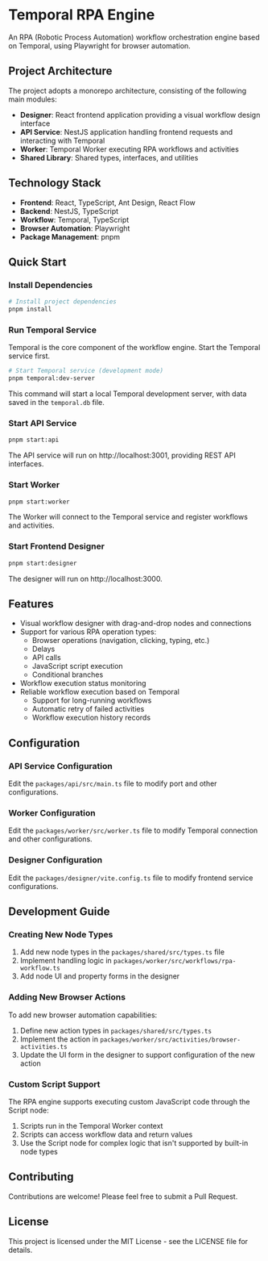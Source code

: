 # Temporal RPA Engine

An RPA (Robotic Process Automation) workflow orchestration engine based on Temporal, using Playwright for browser automation.

## Project Architecture

The project adopts a monorepo architecture, consisting of the following main modules:

- **Designer**: React frontend application providing a visual workflow design interface
- **API Service**: NestJS application handling frontend requests and interacting with Temporal
- **Worker**: Temporal Worker executing RPA workflows and activities
- **Shared Library**: Shared types, interfaces, and utilities

## Technology Stack

- **Frontend**: React, TypeScript, Ant Design, React Flow
- **Backend**: NestJS, TypeScript
- **Workflow**: Temporal, TypeScript
- **Browser Automation**: Playwright
- **Package Management**: pnpm

## Quick Start

### Install Dependencies

```bash
# Install project dependencies
pnpm install
```

### Run Temporal Service

Temporal is the core component of the workflow engine. Start the Temporal service first.

```bash
# Start Temporal service (development mode)
pnpm temporal:dev-server
```

This command will start a local Temporal development server, with data saved in the `temporal.db` file.

### Start API Service

```bash
pnpm start:api
```

The API service will run on http://localhost:3001, providing REST API interfaces.

### Start Worker

```bash
pnpm start:worker
```

The Worker will connect to the Temporal service and register workflows and activities.

### Start Frontend Designer

```bash
pnpm start:designer
```

The designer will run on http://localhost:3000.

## Features

- Visual workflow designer with drag-and-drop nodes and connections
- Support for various RPA operation types:
  - Browser operations (navigation, clicking, typing, etc.)
  - Delays
  - API calls
  - JavaScript script execution
  - Conditional branches
- Workflow execution status monitoring
- Reliable workflow execution based on Temporal
  - Support for long-running workflows
  - Automatic retry of failed activities
  - Workflow execution history records

## Configuration

### API Service Configuration

Edit the `packages/api/src/main.ts` file to modify port and other configurations.

### Worker Configuration

Edit the `packages/worker/src/worker.ts` file to modify Temporal connection and other configurations.

### Designer Configuration

Edit the `packages/designer/vite.config.ts` file to modify frontend service configurations.

## Development Guide

### Creating New Node Types

1. Add new node types in the `packages/shared/src/types.ts` file
2. Implement handling logic in `packages/worker/src/workflows/rpa-workflow.ts`
3. Add node UI and property forms in the designer

### Adding New Browser Actions

To add new browser automation capabilities:

1. Define new action types in `packages/shared/src/types.ts`
2. Implement the action in `packages/worker/src/activities/browser-activities.ts`
3. Update the UI form in the designer to support configuration of the new action

### Custom Script Support

The RPA engine supports executing custom JavaScript code through the Script node:

1. Scripts run in the Temporal Worker context
2. Scripts can access workflow data and return values
3. Use the Script node for complex logic that isn't supported by built-in node types

## Contributing

Contributions are welcome! Please feel free to submit a Pull Request.

## License

This project is licensed under the MIT License - see the LICENSE file for details.
